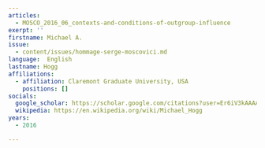 ```yaml
---
articles:
  - MOSCO_2016_06_contexts-and-conditions-of-outgroup-influence
exerpt: ''
firstname: Michael A.
issue:
  - content/issues/hommage-serge-moscovici.md
language:  English
lastname: Hogg
affiliations:
  - affiliation: Claremont Graduate University, USA
    positions: []
socials:
  google_scholar: https://scholar.google.com/citations?user=Er6iV3kAAAAJ&hl=en
  wikipedia: https://en.wikipedia.org/wiki/Michael_Hogg
years:
  - 2016

---
```

